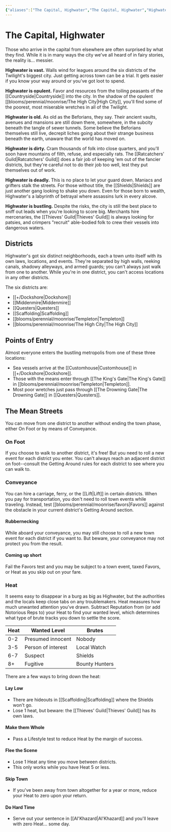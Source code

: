 ```yaml
---
{"aliases":["The Capital, Highwater","The Capital, Highwater","Highwater"],"date-created":"2024-03-08T10:47","date-modified":"2025-03-29T16:18","dg-publish":true,"tags":["moonrise"],"title":"The Capital, Highwater","dg-path":"moonrise/The Capital.md","permalink":"/moonrise/the-capital/","dgPassFrontmatter":true,"updated":"2025-03-29T16:18"}
---
```



# The Capital, Highwater

Those who arrive in the capital from elsewhere are often surprised by what they find. While it is in many ways the city we've all heard of in fairy stories, the reality is… messier.

**Highwater is vast.** Walls wind for leagues around the six districts of the Twilight's biggest city. Just getting across town can be a trial. It gets easier if you know your way around or you've got loot to spend.

**Highwater is opulent.** Favor and resources from the toiling peasants of the [[Countryside\|Countryside]] into the city. In the shadow of the opulent [[blooms/perennial/moonrise/The High City\|High City]], you'll find some of the poorest, most miserable wretches in all of the Twilight.

**Highwater is old.** As old as the Beforians, they say. Their ancient vaults, avenues and mansions are still down there, somewhere, in the subcity beneath the tangle of sewer tunnels. Some believe the Beforians themselves still live, decrepit liches going about their strange business beneath the earth, unaware that the world has moved on.

**Highwater is dirty.** Cram thousands of folk into close quarters, and you'll soon have mountains of filth, refuse, and especially rats. The [[Ratcatchers' Guild\|Ratcatchers' Guild]] does a fair job of keeping 'em out of the fancier districts, but they're careful not to do their job too well, lest they put themselves out of work.

**Highwater is deadly.** This is no place to let your guard down. Maniacs and grifters stalk the streets. For those without title, the [[Shields\|Shields]] are just another gang looking to shake you down. Even for those born to wealth, Highwater's a labyrinth of betrayal where assassins lurk in every alcove.

**Highwater is bustling.** Despite the risks, the city is still the best place to sniff out leads when you're looking to score big. Merchants hire mercenaries, the [[Thieves' Guild\|Thieves' Guild]] is always looking for patsies, and crimpers "recruit" able-bodied folk to crew their vessels into dangerous waters.

## Districts

Highwater's got six distinct neighborhoods, each a town unto itself with its own laws, locations, and events. They're separated by high walls, reeking canals, shadowy alleyways, and armed guards; you can't always just walk from one to another. While you're in one district, you can't access locations in any other districts.

The six districts are:

- [[+/Dockshore\|Dockshore]]
- [[Middenmire\|Middenmire]]
- [[Questers\|Questers]]
- [[Scaffolding\|Scaffolding]]
- [[blooms/perennial/moonrise/Templeton\|Templeton]]
- [[blooms/perennial/moonrise/The High City\|The High City]]

## Points of Entry

Almost everyone enters the bustling metropolis from one of these three locations:

- Sea vessels arrive at the [[Customhouse\|Customhouse]] in [[+/Dockshore\|Dockshore]].
- Those with the means enter through [[The King's Gate\|The King's Gate]] in [[blooms/perennial/moonrise/Templeton\|Templeton]].
- Most poor wretches just pass through [[The Drowning Gate\|The Drowning Gate]] in [[Questers\|Questers]].

## The Mean Streets

You can move from one district to another without ending the town phase, either On Foot or by means of Conveyance.

### On Foot

If you choose to walk to another district, it's free! But you need to roll a new event for each district you enter. You can't always reach an adjacent district on foot--consult the Getting Around rules for each district to see where you can walk to.

### Conveyance

You can hire a carriage, ferry, or the [[Lift\|Lift]] in certain districts. When you pay for transportation, you don't need to roll town events while traveling. Instead, test [[blooms/perennial/moonrise/favors\|Favors]] against the obstacle in your current district's Getting Around section.

#### Rubbernecking

While aboard your conveyance, you may still choose to roll a new town event for each district if you want to. But beware, your conveyance may not protect you from the result.

#### Coming up short

Fail the Favors test and you may be subject to a town event, taxed Favors, or Heat as you skip out on your fare.

### Heat

It seems easy to disappear in a burg as big as Highwater, but the authorities and the locals keep close tabs on any troublemakers. Heat measures how much unwanted attention you've drawn. Subtract Reputation from (or add Notorious Reps to) your Heat to find your wanted level, which determines what type of brute tracks you down to settle the score.

| Heat | Wanted Level       | Brutes         |
| ---- | ------------------ | -------------- |
| 0-2  | Presumed innocent  | Nobody         |
| 3-5  | Person of interest | Local Watch |
| 6-7  | Suspect            | Shields    |
| 8+   | Fugitive           | Bounty Hunters |

There are a few ways to bring down the heat:

#### Lay Low

- There are hideouts in [[Scaffolding\|Scaffolding]] where the Shields won't go.
- Lose 1 heat, but beware: the [[Thieves' Guild\|Thieves' Guild]] has its own laws.

#### Make them Whole

- Pass a Lifestyle test to reduce Heat by the margin of success.

#### Flee the Scene

- Lose 1 Heat any time you move between districts.
- This only works while you have Heat 5 or less.

#### Skip Town

- If you've been away from town altogether for a year or more, reduce your Heat to zero upon your return.

#### Do Hard Time

- Serve out your sentence in [[Al'Khazard\|Al'Khazard]] and you'll leave with zero Heat… some day.
